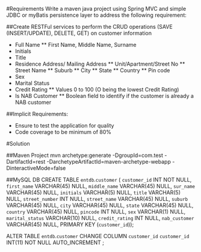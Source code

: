 #Requirements
Write a maven java project using Spring MVC and simple JDBC or myBatis persistence layer to address the following requirement:

##Create RESTFul services to perform the CRUD operations (SAVE (INSERT/UPDATE), DELETE, GET) on customer information 
* Full Name
** First Name, Middle Name, Surname
*	Initials
*	Title
*	Residence Address/ Mailing Address
**	Unit/Apartment/Street No
**	Street Name
**	Suburb
**	City
**	State
**	Country
**	Pin code
*	Sex
*	Marital Status
*	Credit Rating
**	Values 0 to 100 (O being the lowest Credit Rating)
*	Is NAB Customer
**	Boolean field to identify if the customer is already a NAB customer

##Implicit Requirements:
*	Ensure to test the application for quality
*	Code coverage to be minimum of 80%

#Solution

##Maven Project
mvn archetype:generate -DgroupId=com.test -DartifactId=rest -DarchetypeArtifactId=maven-archetype-webapp -DinteractiveMode=false

##MySQL DB
CREATE TABLE `entdb`.`customer` (
  `customer_id` INT NOT NULL,
  `first_name` VARCHAR(45) NULL,
  `middle_name` VARCHAR(45) NULL,
  `sur_name` VARCHAR(45) NULL,
  `initials` VARCHAR(5) NULL,
  `title` VARCHAR(5) NULL,
  `street_number` INT NULL,
  `street_name` VARCHAR(45) NULL,
  `suburb` VARCHAR(45) NULL,
  `city` VARCHAR(45) NULL,
  `state` VARCHAR(45) NULL,
  `country` VARCHAR(45) NULL,
  `pincode` INT NULL,
  `sex` VARCHAR(1) NULL,
  `marital_status` VARCHAR(10) NULL,
  `credit_rating` INT NULL,
  `nab_customer` VARCHAR(45) NULL,
  PRIMARY KEY (`customer_id`));

ALTER TABLE `entdb`.`customer` 
CHANGE COLUMN `customer_id` `customer_id` INT(11) NOT NULL AUTO_INCREMENT ;
